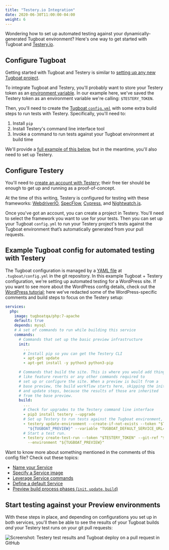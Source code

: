 ```yaml
---
title: "Testery.io Integration"
date: 2020-06-30T11:00:00-04:00
weight: 6
---
```


Wondering how to set up automated testing against your dynamically-generated Tugboat environment? Here's one way to get
started with Tugboat and [Testery.io](https://testery.io/).

## Configure Tugboat

Getting started with Tugboat and Testery is similar to [setting up any new Tugboat project](/setting-up-tugboat/).

To integrate Tugboat and Testery, you'll probably want to store your Testery token as an
[environment variable](/setting-up-tugboat/select-repo-settings/#modify-environment-variables). In our example here,
we've saved the Testery token as an environment variable we're calling: `$TESTERY_TOKEN`.

Then, you'll need to create the [Tugboat `config.yml`](/setting-up-tugboat/create-a-tugboat-config-file/) with some
extra build steps to run tests with Testery. Specifically, you'll need to:

1. Install `pip`
2. Install Testery's command line interface tool
3. Invoke a command to run tests against your Tugboat environment at build time

We'll provide a [full example of this below](#example-tugboat-config-for-automated-testing-with-testery), but in the
meantime, you'll also need to set up Testery.

## Configure Testery

You'll need to [create an account with Testery](https://testery.io/pricing); their free tier should be enough to get up
and running as a proof-of-concept.

At the time of this writing, Testery is configured for testing with these frameworks:
[WebdriverIO](https://webdriver.io/), [SpecFlow](https://specflow.org/), [Cypress](https://www.cypress.io/), and
[Nightwatch.js](https://nightwatchjs.org/).

Once you've got an account, you can create a project in Testery. You'll need to select the framework you want to use for
your tests. Then you can set up your Tugboat `config.yml` to run your Testery project's tests against the Tugboat
environment that’s automatically generated from your pull requests.

## Example Tugboat config for automated testing with Testery

The Tugboat configuration is managed by a [YAML file](/setting-up-tugboat/create-a-tugboat-config-file/) at
`.tugboat/config.yml` in the git repository. In this example Tugboat + Testery configuration, we're setting up automated
testing for a WordPress site. If you want to see more about the WordPress config details, check out the
[WordPress tutorial](../wordpress); here we've redacted some of the WordPress-specific comments and build steps to focus
on the Testery setup:

```yaml
services:
  php:
    image: tugboatqa/php:7-apache
    default: true
    depends: mysql
    # A set of commands to run while building this service
    commands:
      # Commands that set up the basic preview infrastructure
      init:
        ...
        # Install pip so you can get the Testery CLI
        - apt-get update
        - apt-get install -y python3 python3-pip

      # Commands that build the site. This is where you would add things
      # like feature reverts or any other commands required to
      # set up or configure the site. When a preview is built from a
      # base preview, the build workflow starts here, skipping the init
      # and update steps, because the results of those are inherited
      # from the base preview.
      build:
        ...
        # Check for upgrades to the Testery command line interface
        - pip3 install testery --upgrade
        # Set up Testery to run tests against the Tugboat environment, using Tugboat environment variables
        - testery update-environment --create-if-not-exists --token "$TESTERY_TOKEN" --key "${TUGBOAT_PREVIEW}" --name
          "${TUGBOAT_PREVIEW}" --variable "TUGBOAT_DEFAULT_SERVICE_URL=${TUGBOAT_DEFAULT_SERVICE_URL}"
        # Start a test run.
        - testery create-test-run --token "$TESTERY_TOKEN" --git-ref "$TUGBOAT_PREVIEW_SHA" --project "testery"
          --environment "${TUGBOAT_PREVIEW}"
```

Want to know more about something mentioned in the comments of this config file? Check out these topics:

- [Name your Service](/setting-up-services/how-to-set-up-services/name-your-service/)
- [Specify a Service image](/setting-up-services/how-to-set-up-services/specify-a-service-image/)
- [Leverage Service commands](/setting-up-services/how-to-set-up-services/leverage-service-commands/)
- [Define a default Service](/setting-up-services/how-to-set-up-services/define-a-default-service/)
- [Preview build process phases (`init`, `update`, `build`)](/building-a-preview/preview-deep-dive/how-previews-work/#the-build-process-explained)

## Start testing against your Preview environments

With these steps in place, and depending on configurations you set up in both services, you'll then be able to see the
results of your Tugboat builds _and_ your Testery test runs on your git pull requests:

![Screenshot: Testery test results and Tugboat deploy on a pull request in GitHub](/_images/testery-and-tugboat-on-pr.png)
